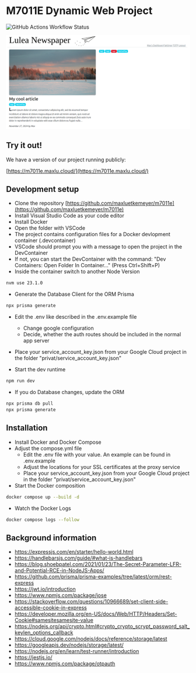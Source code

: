 # M7011E Dynamic Web Project
![GitHub Actions Workflow Status](https://img.shields.io/github/actions/workflow/status/maxluetkemeyer/m7011e/docker-image.yml)

![Porject Screenshot](https://github.com/maxluetkemeyer/m7011e/blob/main/.github/banner.png)


## Try it out!
We have a version of our project running publicly:

[https://m7011e.maxlu.cloud/](https://m7011e.maxlu.cloud/)

## Development setup
- Clone the repository [https://github.com/maxluetkemeyer/m7011e](https://github.com/maxluetkemeyer/m7011e)
- Install Visual Studio Code as your code editor
- Install Docker
- Open the folder with VSCode
- The project contains configuration files for a Docker devlopment container (.devcontainer)
- VSCode should prompt you with a message to open the project in the DevContainer
- If not, you can start the DevContainer with the command: "Dev Containers: Open Folder In Container..." (Press Ctrl+Shift+P)
- Inside the container switch to another Node Version
```bash
nvm use 23.1.0
```

- Generate the Database Client for the ORM Prisma
```bash
npx prisma generate
```

- Edit the .env like described in the .env.example file
  - Change google configuration
  - Decide, whether the auth routes should be included in the normal app server

- Place your service_account_key.json from your Google Cloud project in the folder "privat/service_account_key.json"

- Start the dev runtime
```bash
npm run dev
```

- If you do Database changes, update the ORM
```bash
npx prisma db pull
npx prisma generate
```


## Installation
- Install Docker and Docker Compose
- Adjust the compose.yml file
  - Edit the .env file with your value. An example can be found in .env.example
  - Adjust the locations for your SSL certificates at the proxy service
  - Place your service_account_key.json from your Google Cloud project in the folder "privat/service_account_key.json"
- Start the Docker composition
```bash
docker compose up --build -d
```
- Watch the Docker Logs
```bash
docker compose logs --follow
```

## Background information
- https://expressjs.com/en/starter/hello-world.html
- https://handlebarsjs.com/guide/#what-is-handlebars
- https://blog.shoebpatel.com/2021/01/23/The-Secret-Parameter-LFR-and-Potential-RCE-in-NodeJS-Apps/
- https://github.com/prisma/prisma-examples/tree/latest/orm/rest-express
- https://jwt.io/introduction
- https://www.npmjs.com/package/jose
- https://stackoverflow.com/questions/10966689/set-client-side-accessible-cookie-in-express
- https://developer.mozilla.org/en-US/docs/Web/HTTP/Headers/Set-Cookie#samesitesamesite-value
- https://nodejs.org/api/crypto.html#crypto_crypto_scrypt_password_salt_keylen_options_callback
- https://cloud.google.com/nodejs/docs/reference/storage/latest
- https://googleapis.dev/nodejs/storage/latest/
- https://nodejs.org/en/learn/test-runner/introduction
- https://jestjs.io/
- https://www.npmjs.com/package/otpauth
